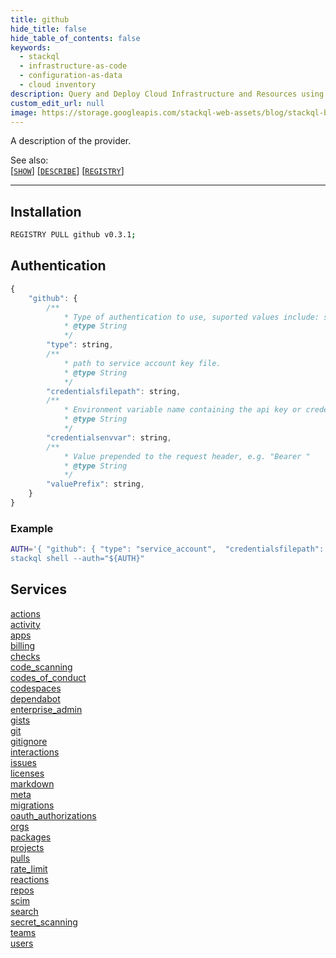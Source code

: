 ```yaml
---
title: github
hide_title: false
hide_table_of_contents: false
keywords:
  - stackql
  - infrastructure-as-code
  - configuration-as-data
  - cloud inventory
description: Query and Deploy Cloud Infrastructure and Resources using SQL
custom_edit_url: null
image: https://storage.googleapis.com/stackql-web-assets/blog/stackql-blog-post-featured-image.png
---
```

A description of the provider.  
    

See also:   
[[` SHOW `]](https://stackql.io/docs/language-spec/show) [[` DESCRIBE `]](https://stackql.io/docs/language-spec/describe)  [[` REGISTRY `]](https://stackql.io/docs/language-spec/registry)
* * * 

## Installation
```bash
REGISTRY PULL github v0.3.1;
```

## Authentication
```javascript
{
    "github": {
        /**
            * Type of authentication to use, suported values include: service_account, api_key, basic
            * @type String
            */
        "type": string, 
        /**
            * path to service account key file.
            * @type String
            */
        "credentialsfilepath": string, 
        /**
            * Environment variable name containing the api key or credentials.
            * @type String
            */
        "credentialsenvvar": string, 
        /**
            * Value prepended to the request header, e.g. "Bearer "
            * @type String
            */
        "valuePrefix": string, 
    }
}
```
### Example
```bash
AUTH='{ "github": { "type": "service_account",  "credentialsfilepath": "creds/sa-key.json" }}
stackql shell --auth="${AUTH}"
```
## Services
<div class="row">
<div class="providerDocColumn">
<a href="/docs/providers/github/actions">actions</a><br />
<a href="/docs/providers/github/activity">activity</a><br />
<a href="/docs/providers/github/apps">apps</a><br />
<a href="/docs/providers/github/billing">billing</a><br />
<a href="/docs/providers/github/checks">checks</a><br />
<a href="/docs/providers/github/code_scanning">code_scanning</a><br />
<a href="/docs/providers/github/codes_of_conduct">codes_of_conduct</a><br />
<a href="/docs/providers/github/codespaces">codespaces</a><br />
<a href="/docs/providers/github/dependabot">dependabot</a><br />
<a href="/docs/providers/github/enterprise_admin">enterprise_admin</a><br />
<a href="/docs/providers/github/gists">gists</a><br />
<a href="/docs/providers/github/git">git</a><br />
<a href="/docs/providers/github/gitignore">gitignore</a><br />
<a href="/docs/providers/github/interactions">interactions</a><br />
<a href="/docs/providers/github/issues">issues</a><br />
<a href="/docs/providers/github/licenses">licenses</a><br />
</div>
<div class="providerDocColumn">
<a href="/docs/providers/github/markdown">markdown</a><br />
<a href="/docs/providers/github/meta">meta</a><br />
<a href="/docs/providers/github/migrations">migrations</a><br />
<a href="/docs/providers/github/oauth_authorizations">oauth_authorizations</a><br />
<a href="/docs/providers/github/orgs">orgs</a><br />
<a href="/docs/providers/github/packages">packages</a><br />
<a href="/docs/providers/github/projects">projects</a><br />
<a href="/docs/providers/github/pulls">pulls</a><br />
<a href="/docs/providers/github/rate_limit">rate_limit</a><br />
<a href="/docs/providers/github/reactions">reactions</a><br />
<a href="/docs/providers/github/repos">repos</a><br />
<a href="/docs/providers/github/scim">scim</a><br />
<a href="/docs/providers/github/search">search</a><br />
<a href="/docs/providers/github/secret_scanning">secret_scanning</a><br />
<a href="/docs/providers/github/teams">teams</a><br />
<a href="/docs/providers/github/users">users</a><br />
</div>
</div>
